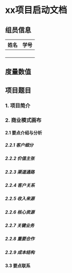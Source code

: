 # xx项目启动文档

## 组员信息

| 姓名 | 学号 |
| :--: | :--: |
|      |      |
|      |      |
|      |      |
|      |      |

## 度量数值



## 项目题目

### 1. 项目简介

### 2. 商业模式画布

#### 2.1 要点介绍与分析

##### 2.2.1 客户细分

##### 2.2.2 价值主张

##### 2.2.3 渠道通路

##### 2.2.4 客户关系

##### 2.2.5 收入来源

##### 2.2.6 核心资源

##### 2.2.7 关键业务

##### 2.2.8 重要合作

##### 2.2.9 成本结构

#### 3.3 要点联系
